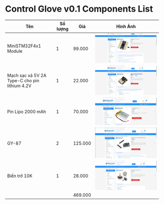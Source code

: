 # Control Glove v0.1 Components List

| Tên                                           | Số lượng | Giá     | Hình Ảnh                                                 |
| --------------------------------------------- | -------- | ------- | -------------------------------------------------------- |
| MiniSTM32F4x1 Module                          | 1        | 99.000  | ![MiniSTM32F4x1](module_stm32f4.png) |
| Mạch sạc xả 5V 2A Type-C cho pin lithium 4.2V | 1        | 22.000  | ![Mạch sạc xả](mach_sac_xa.png)                          |
| Pin Lipo 2000 mAh                             | 1        | 70.000  | ![Pin](pin_lipo.png)                                     |
| GY-87                                         | 2        | 125.000 | ![IMU](imu.png)                                          |
| Biến trở 10K                                  | 1        | 28.000  | ![Biến trở](bien_tro.png)                                |
|                                               |          | 469.000 |                                                          |


